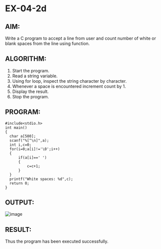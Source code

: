 # EX-04-2d
## AIM:
Write a C program to accept a line from user and count number of white or blank spaces from the line using function.
## ALGORITHM:
1. Start the program. 
2. Read a string variable. 
3. Using for loop, inspect the string character by character. 
4. Whenever a space is encountered increment count by 1. 
5. Display the result. 
6. Stop the program.
## PROGRAM:
```
#include<stdio.h>
int main()
{
  char a[500];
  scanf("%[^\n]",a);
  int i,c=0;
  for(i=0;a[i]!='\0';i++)
  {
      if(a[i]==' ')
      {
          c=c+1;
      }
  }
  printf("White spaces: %d",c);
  return 0;
}
```
## OUTPUT:
![image](https://github.com/Yogabharathi3/record/assets/118899387/002349d3-7229-46d8-b06a-31ae32000bfb)
## RESULT:
Thus the program  has been executed successfully.

